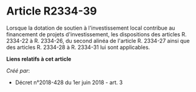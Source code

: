 # Article R2334-39

Lorsque la dotation de soutien à l'investissement local contribue au financement de projets d'investissement, les
dispositions des articles R. 2334-22 à R. 2334-26, du second alinéa de l'article R. 2334-27 ainsi que des articles R. 2334-28
à R. 2334-31 lui sont applicables.

**Liens relatifs à cet article**

_Créé par_:

  - Décret n°2018-428 du 1er juin 2018 - art. 3
